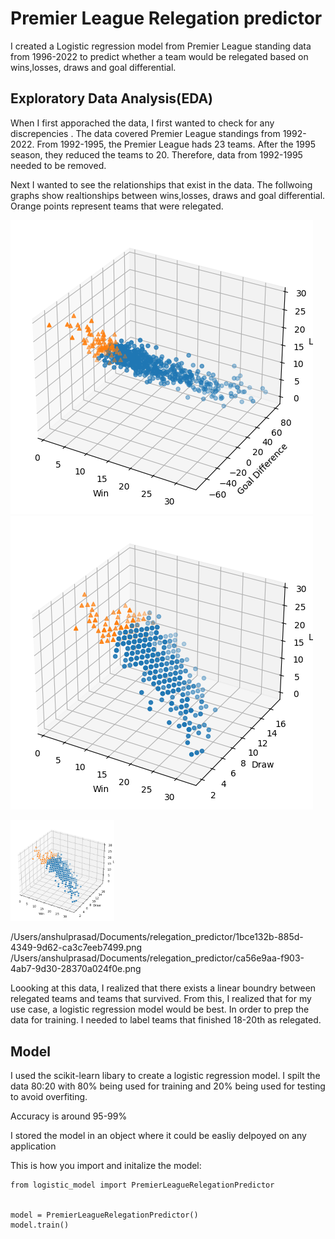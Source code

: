 
# Premier League Relegation predictor

I created a Logistic regression model from Premier League standing data from 1996-2022 to predict whether a team would be relegated based on wins,losses, draws and goal differential.




## Exploratory Data Analysis(EDA)

When I first apporached the data, I first wanted to check for any discrepencies . The data covered Premier League standings from 1992-2022. From 1992-1995, the Premier League hads 23 teams. After the 1995 season, they reduced the teams to 20. Therefore, data from 1992-1995 needed to be removed.

Next I wanted to see the relationships that exist in the data. The follwoing graphs show realtionships between  wins,losses, draws and goal differential. Orange points represent teams that were relegated.


![ScreenShot](./1bce132b-885d-4349-9d62-ca3c7eeb7499.png)
![ScreenShot](./ca56e9aa-f903-4ab7-9d30-28370a024f0e.png)



<img width="33%" src="./ca56e9aa-f903-4ab7-9d30-28370a024f0e.png"> 


/Users/anshulprasad/Documents/relegation_predictor/1bce132b-885d-4349-9d62-ca3c7eeb7499.png
/Users/anshulprasad/Documents/relegation_predictor/ca56e9aa-f903-4ab7-9d30-28370a024f0e.png

Loooking at this data, I realized that there exists a linear boundry between relegated teams and teams that survived. From this, I realized that for my use case, a logistic regression model would be best. In order to prep the data for training. I needed to label teams that finished 18-20th as relegated.

## Model

I used the scikit-learn libary to create a logistic regression model. I spilt the data 80:20 with 80% being used for training and 20% being used for testing to avoid overfiting.

Accuracy is around 95-99%

I stored the model in an object where it could be easliy delpoyed on any application

This is how you import and initalize the model:
```
from logistic_model import PremierLeagueRelegationPredictor


model = PremierLeagueRelegationPredictor()
model.train()

```
